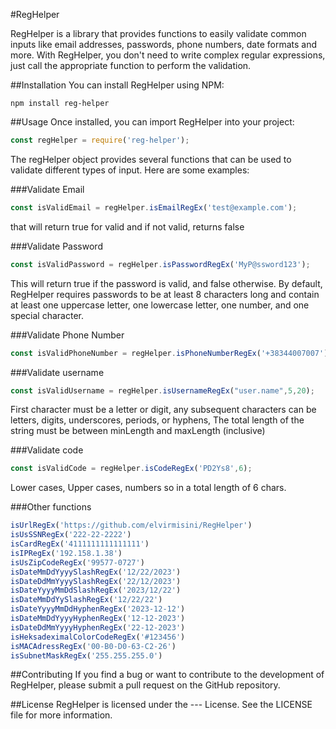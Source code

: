 #RegHelper

RegHelper is a library that provides functions to easily validate common inputs like email addresses, passwords, phone numbers, date formats and more. With RegHelper, you don't need to write complex regular expressions, just call the appropriate function to perform the validation.

##Installation
You can install RegHelper using NPM:

```console
npm install reg-helper
```

##Usage
Once installed, you can import RegHelper into your project:

```javascript
const regHelper = require('reg-helper');
```

The regHelper object provides several functions that can be used to validate different types of input. Here are some examples:

###Validate Email

```javascript
const isValidEmail = regHelper.isEmailRegEx('test@example.com');
```
that will return true for valid and if not valid, returns false

###Validate Password

```javascript
const isValidPassword = regHelper.isPasswordRegEx('MyP@ssword123');
```
This will return true if the password is valid, and false otherwise. By default, RegHelper requires passwords to be at least 8 characters long and contain at least one uppercase letter, one lowercase letter, one number, and one special character.

###Validate Phone Number
```javascript
const isValidPhoneNumber = regHelper.isPhoneNumberRegEx('+38344007007');
```
###Validate username
```javascript
const isValidUsername = regHelper.isUsernameRegEx("user.name",5,20);
```
First character must be a letter or digit, any subsequent characters can be letters, digits, underscores, periods, or hyphens, The total length of the string must be between minLength and maxLength (inclusive)

###Validate code
```javascript
const isValidCode = regHelper.isCodeRegEx('PD2Ys8',6);
```
Lower cases, Upper cases, numbers so in a total length of 6 chars.

###Other functions

```javascript
isUrlRegEx('https://github.com/elvirmisini/RegHelper')
isUsSSNRegEx('222-22-2222')
isCardRegEx('4111111111111111')
isIPRegEx('192.158.1.38')
isUsZipCodeRegEx('99577-0727')
isDateMmDdYyyySlashRegEx('12/22/2023')
isDateDdMmYyyySlashRegEx('22/12/2023')
isDateYyyyMmDdSlashRegEx('2023/12/22')
isDateMmDdYySlashRegEx('12/22/22')
isDateYyyyMmDdHyphenRegEx('2023-12-12')
isDateMmDdYyyyHyphenRegEx('12-12-2023')
isDateDdMmYyyyHyphenRegEx('22-12-2023')
isHeksadeximalColorCodeRegEx('#123456')
isMACAdressRegEx('00-B0-D0-63-C2-26')
isSubnetMaskRegEx('255.255.255.0')
```

##Contributing
If you find a bug or want to contribute to the development of RegHelper, please submit a pull request on the GitHub repository.

##License
RegHelper is licensed under the --- License. See the LICENSE file for more information.
